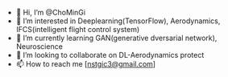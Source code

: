 - 👋 Hi, I’m @ChoMinGi
- 👀 I’m interested in Deeplearning(TensorFlow), Aerodynamics, IFCS(intelligent flight control system) 
- 🌱 I’m currently learning GAN(generative dversarial network), Neuroscience
- 💞️ I’m looking to collaborate on DL-Aerodynamics protect
- 📫 How to reach me [nstgic3@gmail.com]

<!---
ChoMinGi/ChoMinGi is a ✨ special ✨ repository because its `README.md` (this file) appears on your GitHub profile.
You can click the Preview link to take a look at your changes.
--->
